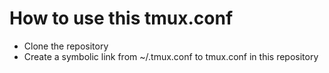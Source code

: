 # How to use this tmux.conf

  - Clone the repository
  - Create a symbolic link from ~/.tmux.conf to tmux.conf in this repository
